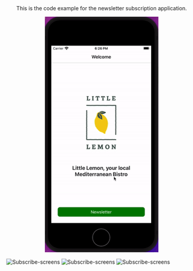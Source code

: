 <div align='center'>This is the code example for the newsletter subscription application.

  ![gif](little_lemon.gif)
  
  </div>
<img width="250" alt="Subscribe-screens" src="https://github.com/user-attachments/assets/f602fdb1-62f6-4c22-a11c-d71c678ea4fe">
<img width="500" alt="Subscribe-screens" src="https://github.com/user-attachments/assets/8be50c73-c416-4f38-8ace-10745925e15b">
<img width="230" alt="Subscribe-screens" src="https://github.com/user-attachments/assets/69a5a243-b1d4-4540-8ed8-b0dbbd9798a5">
